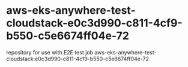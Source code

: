 # aws-eks-anywhere-test-cloudstack-e0c3d990-c811-4cf9-b550-c5e6674ff04e-72
repository for use with E2E test job aws-eks-anywhere-test-cloudstack:e0c3d990-c811-4cf9-b550-c5e6674ff04e-72

